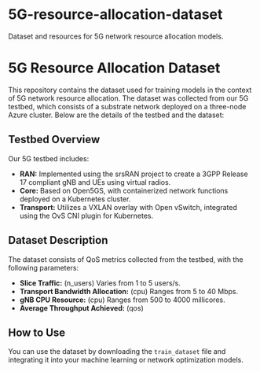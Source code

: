 # 5G-resource-allocation-dataset
Dataset and resources for 5G network resource allocation models.

# 5G Resource Allocation Dataset

This repository contains the dataset used for training models in the context of 5G network resource allocation. The dataset was collected from our 5G testbed, which consists of a substrate network deployed on a three-node Azure cluster. Below are the details of the testbed and the dataset:

## Testbed Overview

Our 5G testbed includes:

- **RAN:** Implemented using the srsRAN project to create a 3GPP Release 17 compliant gNB and UEs using virtual radios.
- **Core:** Based on Open5GS, with containerized network functions deployed on a Kubernetes cluster.
- **Transport:** Utilizes a VXLAN overlay with Open vSwitch, integrated using the OvS CNI plugin for Kubernetes.

## Dataset Description

The dataset consists of QoS metrics collected from the testbed, with the following parameters:

- **Slice Traffic:** (n_users) Varies from 1 to 5 users/s.
- **Transport Bandwidth Allocation:** (cpu) Ranges from 5 to 40 Mbps.
- **gNB CPU Resource:** (cpu) Ranges from 500 to 4000 millicores.
- **Average Throughput Achieved:** (qos)

## How to Use

You can use the dataset by downloading the `train_dataset` file and integrating it into your machine learning or network optimization models.
